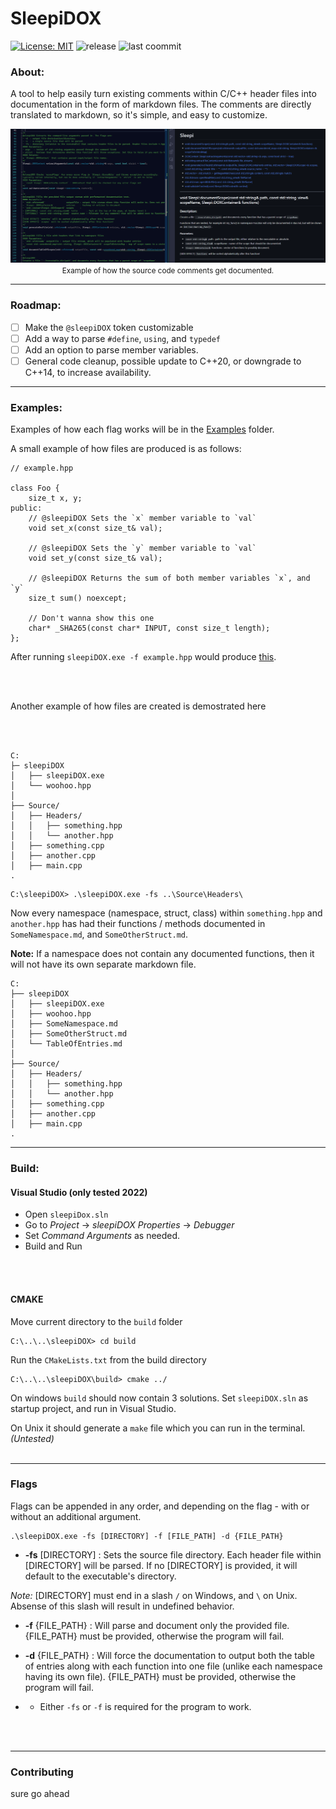 # SleepiDOX
[![License: MIT](https://img.shields.io/badge/license-MIT-blue.svg)](https://opensource.org/licenses/MIT)
![release](https://img.shields.io/github/v/release/sleepicaffeine/sleepiDOX)
![last coommit](https://img.shields.io/github/last-commit/sleepiCaffeine/sleepiDOX?style=flat)
### About:
A tool to help easily turn existing comments within C/C++ header files into documentation in the form of markdown files. The comments are directly translated to markdown, so it's simple, and easy to customize. 

<img src="src/img/ExampleWow.PNG">
<center><small>Example of how the source code comments get documented.</small></center>

- - -

### Roadmap:
- [ ] Make the `@sleepiDOX` token customizable
- [ ] Add a way to parse `#define`, `using`, and `typedef`
- [ ] Add an option to parse member variables.
- [ ] General code cleanup, possible update to C++20, or downgrade to C++14, to increase availability.
---


### Examples:

Examples of how each flag works will be in the [Examples](/Examples/) folder.

A small example of how files are produced is as follows:

```
// example.hpp

class Foo {
    size_t x, y;
public:
    // @sleepiDOX Sets the `x` member variable to `val`
    void set_x(const size_t& val);

    // @sleepiDOX Sets the `y` member variable to `val`
    void set_y(const size_t& val);

    // @sleepiDOX Returns the sum of both member variables `x`, and `y`
    size_t sum() noexcept;

    // Don't wanna show this one
    char* _SHA265(const char* INPUT, const size_t length);
};
```
After running `sleepiDOX.exe -f example.hpp` would produce [this](/Examples/Basic%20Usage/-f/).

<br>
<br>

Another example of how files are created is demostrated here

<br>
<br>

```
C:
├─ sleepiDOX
│   ├── sleepiDOX.exe
│   └── woohoo.hpp
│ 
├── Source/
│   ├── Headers/
│   │   ├── something.hpp
│   │   └── another.hpp
│   ├── something.cpp
│   ├── another.cpp
│   ├── main.cpp
.
```
```
C:\sleepiDOX> .\sleepiDOX.exe -fs ..\Source\Headers\
```
Now every namespace (namespace, struct, class) within `something.hpp` and `another.hpp` has had their functions / methods documented in `SomeNamespace.md`, and `SomeOtherStruct.md`.

**Note:** If a namespace does not contain any documented functions, then it will not have its own separate markdown file. 
```
C:
├── sleepiDOX
│   ├── sleepiDOX.exe
│   ├── woohoo.hpp
│   ├── SomeNamespace.md
│   ├── SomeOtherStruct.md
│   └── TableOfEntries.md
│ 
├── Source/
│   ├── Headers/
│   │   ├── something.hpp
│   │   └── another.hpp
│   ├── something.cpp
│   ├── another.cpp
│   ├── main.cpp
.
```

- - -
### Build:

#### Visual Studio (only tested 2022)
- Open `sleepiDox.sln`
- Go to *Project* -> *sleepiDOX Properties* -> *Debugger*
- Set *Command Arguments* as needed.
- Build and Run
<br>
<br>

#### CMAKE
Move current directory to the `build` folder
```
C:\..\..\sleepiDOX> cd build
```
Run the `CMakeLists.txt` from the build directory
```
C:\..\..\sleepiDOX\build> cmake ../
```
On windows `build` should now contain 3 solutions. Set `sleepiDOX.sln` as startup project, and run in Visual Studio.

On Unix it should generate a `make` file which you can run in the terminal. *(Untested)*
<br>
<br>

- - -

### Flags

Flags can be appended in any order, and depending on the flag - with or without an additional argument.
```
.\sleepiDOX.exe -fs [DIRECTORY] -f [FILE_PATH] -d {FILE_PATH}
```
- **-fs** [DIRECTORY] : Sets the source file directory. Each header file within [DIRECTORY] will be parsed.
If no [DIRECTORY] is provided, it will default to the executable's directory.

*Note:* [DIRECTORY] must end in a slash `/` on Windows, and `\` on Unix. Absense of this slash will result in undefined behavior.
- **-f** {FILE_PATH} : Will parse and document only the provided file. {FILE_PATH} must be provided, otherwise the program will fail.

- **-d** {FILE_PATH} : Will force the documentation to output both the table of entries along with each function into one file (unlike each namespace having its own file). {FILE_PATH} must be provided, otherwise the program will fail.

- - Either `-fs` or `-f` is required for the program to work.
<br>
<br>

- - -

### Contributing
sure go ahead
